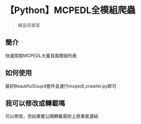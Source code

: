 # 【Python】MCPEDL全模組爬蟲
>練習用專案

## 簡介
快速爬取MCPEDL大量頁面模組列表

## 如何使用
裝好BeautifulSoup4套件並運行mcpedl_crawler.py即可

## 我可以修改或轉載嗎
可以修改，但如果要公開轉載需附上原專案連結
